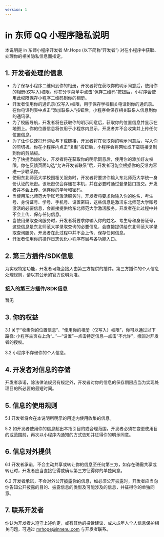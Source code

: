 ```yaml
---
version: 1
---
```


# in 东师 QQ 小程序隐私说明

本说明是 in 东师小程序开发者 Mr.Hope (以下简称“开发者”) 对在小程序中获取、处理你的相关隐私信息而指定。

## 1. 开发者处理的信息

- 为了保存小程序二维码到你的相册，开发者将在获取你的明示同意后，使用你的相册(仅写入)权限。你在分享菜单中点击“保存二维码”按钮后，小程序会使用此权限保存小程序二维码到你的相册。
- 开发者使用你的通讯录(仅写入)权限，用于保存学校相关电话到你的通讯录。在你电话列表中点击“添加联系人”按钮后，小程序会保存相关联系人信息到你的通讯录。
- 为了校园导航，开发者将在获取你的明示同意后，获取你的位置信息并显示在地图上。你的位置信息将仅用于小程序内显示，开发者并不会收集并上传任何位置信息。
- 为了让你快速打开网址与下载链接，开发者将在获取你的明示同意后，写入你的剪切板。你在小程序内点击“复制”按钮后，小程序会将网址或下载链接复制到你的剪贴板。
- 为了快捷添加好友，开发者将在获取你的明示同意后，使用你的添加好友权限。你在反馈页面勾选“允许开发者联系”后，开发者可能会根据你的反馈内容进一步联系你。
- 使用东北师范大学校园相关服务时，开发者将要求你输入东北师范大学统一身份认证的账密。该账密仅会存储在本机，并在必要时通过登录接口提交。开发者并不会上传、保存你的学号和密码。
- 当使用东北师范大学账号激活服务时，开发者将要求你输入你的姓名、考生号、身份证号、学号、手机号、设置密码，这些信息是激活东北师范大学账号激活的必要信息，会直接提供给东北师范大学激活服务。开发者在此过程中并不会上传、保存任何信息。
- 当使用录取查询服务时，开发者将要求你输入你的姓名、考生号和身份证号，这些信息是东北师范大学录取查询的必要信息，会直接提供给东北师范大学录取查询服务。开发者在此过程中并不会上传、保存任何信息。
- 开发者使用你的操作日志优化小程序布局与各功能入口。

## 2. 第三方插件/SDK信息

为实现特定功能，开发者可能会接入由第三方提供的插件。第三方插件的个人信息处理规则，请以其公示的官方说明为准。

### 接入的第三方插件/SDK信息

暂无

## 3. 你的权益

3.1 关于“收集你的位置信息”、“使用你的相册（仅写入）权限”，你可以通过以下路径: 小程序主页右上角“…”—“设置”—点击特定信息—点击“不允许”，撤回对开发者的授权。

3.2 小程序不存储你的个人信息。

## 4. 开发者对信息的存储

开发者承诺，除法律法规另有规定外，开发者对你的信息的保存期限应当为实现处理目的所必要的最短时间。

## 5. 信息的使用规则

5.1 开发者将会在本说明所明示的用途内使用收集的信息。

5.2 如开发者使用你的信息超出本指引目的或合理范围，开发者必须在变更使用目的或范围前，再次以小程序内通知的方式告知并征得你的明示同意。

## 6. 信息对外提供

6.1 开发者承诺，不会主动共享或转让你的信息至任何第三方，如存在确需共享或转让时，开发者应当直接征得或确认第三方征得你的单独同意。

6.2 开发者承诺，不会对外公开披露你的信息，如必须公开披露时，开发者应当向你告知公开披露的目的、披露信息的类型及可能涉及的信息，并征得你的单独同意。

## 7. 联系开发者

你认为开发者未遵守上述约定，或有其他的投诉建议、或未成年人个人信息保护相关问题，可通过 mrhope@innenu.com 与开发者联系。
